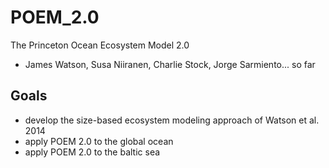 POEM_2.0
========

The Princeton Ocean Ecosystem Model 2.0

- James Watson, Susa Niiranen, Charlie Stock, Jorge Sarmiento... so far

## Goals
- develop the size-based ecosystem modeling approach of Watson et al. 2014
- apply POEM 2.0 to the global ocean
- apply POEM 2.0 to the baltic sea 

